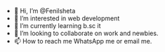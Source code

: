 - 👋 Hi, I’m @Fenilsheta
- 👀 I’m interested in web development 
- 🌱 I’m currently learning b.sc it 
- 💞️ I’m looking to collaborate on work and newbies.
- 📫 How to reach me WhatsApp me or email me.

<!---
Fenilsheta/Fenilsheta is a ✨ special ✨ repository because its `README.md` (this file) appears on your GitHub profile.
You can click the Preview link to take a look at your changes.
--->
